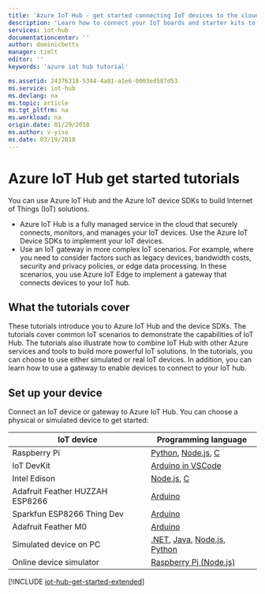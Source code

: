 ```yaml
---
title: 'Azure IoT Hub - get started connecting IoT devices to the cloud | Azure'
description: 'Learn how to connect your IoT boards and starter kits to Azure IoT Hub. Your devices can send telemetry to IoT Hub and IoT Hub can monitor and manage your devices.'
services: iot-hub
documentationcenter: ''
author: dominicbetts
manager: timlt
editor: ''
keywords: 'azure iot hub tutorial'

ms.assetid: 24376318-5344-4a81-a1e6-0003ed587d53
ms.service: iot-hub
ms.devlang: na
ms.topic: article
ms.tgt_pltfrm: na
ms.workload: na
origin.date: 01/29/2018
ms.author: v-yiso
ms.date: 03/19/2018
---
```

# Azure IoT Hub get started tutorials

You can use Azure IoT Hub and the Azure IoT device SDKs to build Internet of Things (IoT) solutions.

* Azure IoT Hub is a fully managed service in the cloud that securely connects, monitors, and manages your IoT devices. Use the Azure IoT Device SDKs to implement your IoT devices.
* Use an IoT gateway in more complex IoT scenarios. For example, where you need to consider factors such as legacy devices, bandwidth costs, security and privacy policies, or edge data processing. In these scenarios, you use Azure IoT Edge to implement a gateway that connects devices to your IoT hub.

## What the tutorials cover

These tutorials introduce you to Azure IoT Hub and the device SDKs. The tutorials cover common IoT scenarios to demonstrate the capabilities of IoT Hub. The tutorials also illustrate how to combine IoT Hub with other Azure services and tools to build more powerful IoT solutions. In the tutorials, you can choose to use either simulated or real IoT devices. In addition, you can learn how to use a gateway to enable devices to connect to your IoT hub.

## Set up your device

Connect an IoT device or gateway to Azure IoT Hub. You can choose a physical or simulated device to get started:

| IoT device                       | Programming language |
|----------------------------------|----------------------|
| Raspberry Pi                     | [Python][Pi_Py], [Node.js][Pi_Nd], [C][Pi_C]  |
| IoT DevKit                       | [Arduino in VSCode][DevKit]     |
| Intel Edison                     | [Node.js][Ed_Nd], [C][Ed_C]    |
| Adafruit Feather HUZZAH ESP8266  | [Arduino][Hu_Ard]              |
| Sparkfun ESP8266 Thing Dev       | [Arduino][Th_Ard]              |
| Adafruit Feather M0              | [Arduino][M0_Ard]              |
| Simulated device on PC           | [.NET][Sim_NET], [Java][Sim_Jav], [Node.js][Sim_Nd], [Python][Sim_Pyth] |
| Online device simulator         | [Raspberry Pi (Node.js)][Ol_Sim] |

[!INCLUDE [iot-hub-get-started-extended](../../includes/iot-hub-get-started-extended.md)]

[Pi_Nd]: ./iot-hub-raspberry-pi-kit-node-get-started.md
[Pi_C]: ./iot-hub-raspberry-pi-kit-c-get-started.md
[Pi_Py]: ./iot-hub-raspberry-pi-kit-python-get-started.md
[DevKit]: ./iot-hub-arduino-iot-devkit-az3166-get-started.md
[Ed_Nd]: ./iot-hub-intel-edison-kit-node-get-started.md
[Ed_C]: ./iot-hub-intel-edison-kit-c-get-started.md
[Hu_Ard]: ./iot-hub-arduino-huzzah-esp8266-get-started.md
[Th_Ard]: ./iot-hub-sparkfun-esp8266-thing-dev-get-started.md
[M0_Ard]: ./iot-hub-adafruit-feather-m0-wifi-kit-arduino-get-started.md
[Sim_NET]: ./iot-hub-csharp-csharp-getstarted.md
[Sim_Jav]: ./iot-hub-java-java-getstarted.md
[Sim_Nd]: ./iot-hub-node-node-getstarted.md
[Sim_Pyth]: ./iot-hub-python-getstarted.md
[NUC_Lnx]: ./iot-hub-gateway-kit-c-lesson1-set-up-nuc.md
[Sim_Lnx]: ./iot-hub-linux-iot-edge-get-started.md
[Sim_Win]: ./iot-hub-windows-iot-edge-get-started.md
[Ol_Sim]: ./iot-hub-raspberry-pi-web-simulator-get-started.md


<!--Update_Description: update meta data only-->